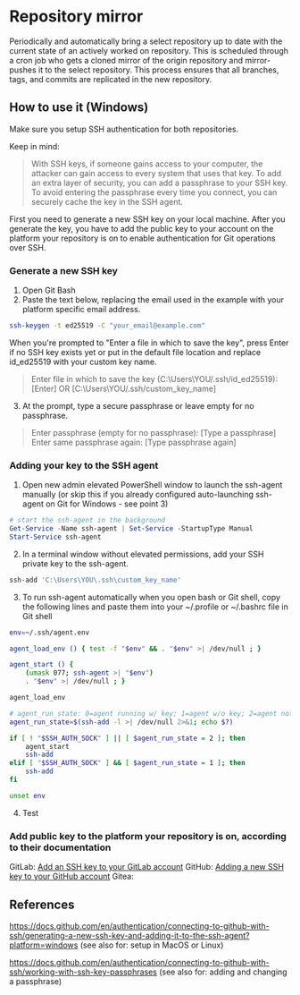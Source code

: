 # Repository mirror

Periodically and automatically bring a select repository up to date with the current state of an actively worked on repository. This is scheduled through a cron job who gets a cloned mirror of the origin repository and mirror-pushes it to the select repository. This process ensures that all branches, tags, and commits are replicated in the new repository.

## How to use it (Windows)
Make sure you setup SSH authentication for both repositories.

Keep in mind:
> With SSH keys, if someone gains access to your computer, the attacker can gain access to every system that uses that key. To add an extra layer of security, you can add a passphrase to your SSH key. To avoid entering the passphrase every time you connect, you can securely cache the key in the SSH agent.

First you need to generate a new SSH key on your local machine. 
After you generate the key, you have to add the public key to your account on the platform your repository is on to enable authentication for Git operations over SSH.

### Generate a new SSH key
1. Open Git Bash
2. Paste the text below, replacing the email used in the example with your platform specific email address.
```bash
ssh-keygen -t ed25519 -C "your_email@example.com"
```
When you're prompted to "Enter a file in which to save the key", press Enter if no SSH key exists yet or put in the default file location and replace id_ed25519 with your custom key name.

> Enter file in which to save the key (C:\Users\YOU/.ssh/id_ed25519): [Enter] OR [C:\Users\YOU/.ssh/custom_key_name]


3. At the prompt, type a secure passphrase or leave empty for no passphrase.
> Enter passphrase (empty for no passphrase): [Type a passphrase]
> Enter same passphrase again: [Type passphrase again]

### Adding your key to the SSH agent
1. Open new admin elevated PowerShell window to launch the ssh-agent manually (or skip this if you already configured auto-launching ssh-agent on Git for Windows - see point 3)

```powershell
# start the ssh-agent in the background
Get-Service -Name ssh-agent | Set-Service -StartupType Manual
Start-Service ssh-agent
```

2. In a terminal window without elevated permissions, add your SSH private key to the ssh-agent.

```powershell
ssh-add 'C:\Users\YOU\.ssh\custom_key_name'
```

3. To run ssh-agent automatically when you open bash or Git shell, copy the following lines and paste them into your ~/.profile or ~/.bashrc file in Git shell
```bash
env=~/.ssh/agent.env

agent_load_env () { test -f "$env" && . "$env" >| /dev/null ; }

agent_start () {
    (umask 077; ssh-agent >| "$env")
    . "$env" >| /dev/null ; }

agent_load_env

# agent_run_state: 0=agent running w/ key; 1=agent w/o key; 2=agent not running
agent_run_state=$(ssh-add -l >| /dev/null 2>&1; echo $?)

if [ ! "$SSH_AUTH_SOCK" ] || [ $agent_run_state = 2 ]; then
    agent_start
    ssh-add
elif [ "$SSH_AUTH_SOCK" ] && [ $agent_run_state = 1 ]; then
    ssh-add
fi

unset env
```

4. Test 

### Add public key to the platform your repository is on, according to their documentation

GitLab: [Add an SSH key to your GitLab account](https://docs.gitlab.com/user/ssh/#add-an-ssh-key-to-your-gitlab-account)
GitHub: [Adding a new SSH key to your GitHub account](https://docs.github.com/en/authentication/connecting-to-github-with-ssh/adding-a-new-ssh-key-to-your-github-account)
Gitea: 

## References
https://docs.github.com/en/authentication/connecting-to-github-with-ssh/generating-a-new-ssh-key-and-adding-it-to-the-ssh-agent?platform=windows (see also for: setup in MacOS or Linux)

https://docs.github.com/en/authentication/connecting-to-github-with-ssh/working-with-ssh-key-passphrases (see also for: adding and changing a passphrase)
